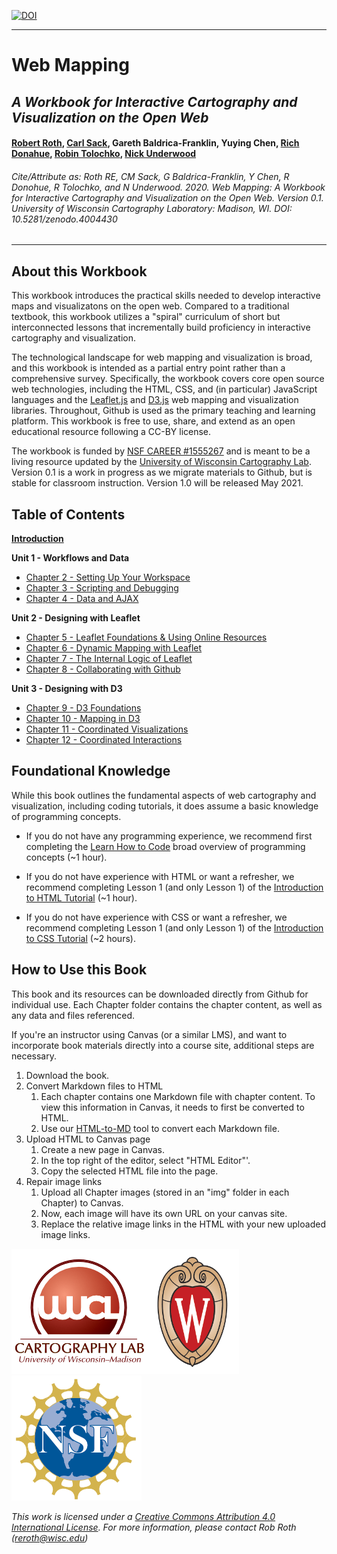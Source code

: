[![DOI](https://zenodo.org/badge/288738217.svg)](https://zenodo.org/badge/latestdoi/288738217)

---

# Web Mapping

## _A Workbook for Interactive Cartography and Visualization on the Open Web_

#### [Robert Roth](https://twitter.com/RobertERoth), [Carl Sack](https://twitter.com/northlandiguana), Gareth Baldrica-Franklin, Yuying Chen, [Rich Donahue](https://twitter.com/rgdonohue), [Robin Tolochko](https://twitter.com/tolomaps), [Nick Underwood](https://twitter.com/mulletmapping)

###### Cite/Attribute as: Roth RE, CM Sack, G Baldrica-Franklin, Y Chen, R Donohue, R Tolochko, and N Underwood. 2020. _Web Mapping: A Workbook for Interactive Cartography and Visualization on the Open Web._ Version 0.1. University of Wisconsin Cartography Laboratory: Madison, WI. DOI: 10.5281/zenodo.4004430

---

## About this Workbook

This workbook introduces the practical skills needed to develop interactive maps and visualizatons on the open web. Compared to a traditional textbook, this workbook utilizes a "spiral" curriculum of short but interconnected lessons that incrementally build proficiency in interactive cartography and visualization.  

The technological landscape for web mapping and visualization is broad, and this workbook is intended as a partial entry point rather than a comprehensive survey. Specifically, the workbook covers core open source web technologies, including the HTML, CSS, and (in particular) JavaScript languages and the [Leaflet.js](https://leafletjs.com/) and [D3.js](https://d3js.org/) web mapping and visualization libraries. Throughout, Github is used as the primary teaching and learning platform. This workbook is free to use, share, and extend as an open educational resource following a CC-BY license.

The workbook is funded by [NSF CAREER #1555267](https://www.nsf.gov/awardsearch/showAward?AWD_ID=1555267) and is meant to be a living resource updated by the [University of Wisconsin Cartography Lab](https://geography.wisc.edu/cartography/). Version 0.1 is a work in progress as we migrate materials to Github, but is stable for classroom instruction. Version 1.0 will be released May 2021.


## Table of Contents

[**Introduction**](/Introduction)

**Unit 1 - Workflows and Data**
- [Chapter 2 - Setting Up Your Workspace](/Chapter2)
- [Chapter 3 - Scripting and Debugging](/Chapter3)
- [Chapter 4 - Data and AJAX](/Chapter4)

**Unit 2 - Designing with Leaflet**
- [Chapter 5 - Leaflet Foundations & Using Online Resources](/Chapter5)
- [Chapter 6 - Dynamic Mapping with Leaflet](/Chapter6)
- [Chapter 7 - The Internal Logic of Leaflet](/Chapter7)
- [Chapter 8 - Collaborating with Github](/Chapter8)

**Unit 3 - Designing with D3**
- [Chapter 9 - D3 Foundations](/Chapter9)
- [Chapter 10 - Mapping in D3](/Chapter10)
- [Chapter 11 - Coordinated Visualizations](/Chapter11)
- [Chapter 12 - Coordinated Interactions](/Chapter12)

## Foundational Knowledge

While this book outlines the fundamental aspects of web cartography and visualization, including coding tutorials, it does assume a basic knowledge of programming concepts. 

- If you do not have any programming experience, we recommend first completing the [Learn How to Code](https://www.codecademy.com/learn/learn-how-to-code) broad overview of programming concepts (~1 hour). 

- If you do not have experience with HTML or want a refresher, we recommend completing Lesson 1 (and only Lesson 1) of the [Introduction to HTML Tutorial](https://www.codecademy.com/learn/learn-html) (~1 hour). 

- If you do not have experience with CSS or want a refresher, we recommend completing Lesson 1 (and only Lesson 1) of the [Introduction to CSS Tutorial](https://www.codecademy.com/learn/learn-css) (~2 hours).

## How to Use this Book

This book and its resources can be downloaded directly from Github for individual use. Each Chapter folder contains the chapter content, as well as any data and files referenced.

If you're an instructor using Canvas (or a similar LMS), and want to incorporate  book materials directly into a course site, additional steps are necessary.

1. Download the book.
2. Convert Markdown files to HTML
    1. Each chapter contains one Markdown file with chapter content. To view this information in Canvas, it needs to first be converted to HTML.
    2. Use our [HTML-to-MD](https://uwcartlab.github.io/html-to-md/) tool to convert each Markdown file.
3. Upload HTML to Canvas page
    1. Create a new page in Canvas.
    2. In the top right of the editor, select "HTML Editor"'.
    3. Copy the selected HTML file into the page.
4. Repair image links
    1. Upload all Chapter images (stored in an "img" folder in each Chapter) to Canvas. 
    2. Now, each image will have its own URL on your canvas site.
    3. Replace the relative image links in the HTML with your new uploaded image links. 

[![uwcl-logo](Introduction/img/uwcl-logo.png)](https://geography.wisc.edu/cartography/)[![uw-logo](Introduction/img/uw-logo.png)](www.wisc.edu)[![nsf-logo](Introduction/img/nsf-logo.png)](https://www.nsf.gov/)

_This work is licensed under a [Creative Commons Attribution 4.0 International License](http://creativecommons.org/licenses/by/4.0/). For more information, please contact Rob Roth \(reroth@wisc.edu\)_
